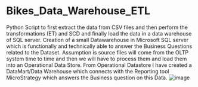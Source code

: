 # Bikes_Data_Warehouse_ETL
Python Script to first extract the data from CSV files and then perform the transformations (ET)  and SCD and finally load the data in a data warehouse of SQL server.
Creation of  a small Datawarehouse in Microsoft SQL server which is functionally and technically able to answer the Business Questions related to the Dataset. Assumption is source files will come from the OLTP system time to time and then we will have to process them and load them into an Operational Data Store. From Operational Datastore I have created a DataMart/Data Warehouse which connects with the Reporting tool MicroStrategy which answers the Business question on this Data. ![image](https://user-images.githubusercontent.com/83393290/186273417-e29f0a6f-cb4b-4b1f-be46-c32ac4075abb.png)

